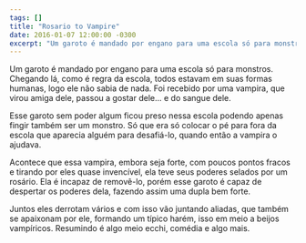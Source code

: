 ```yaml
---
tags: []
title: "Rosario to Vampire"
date: 2016-01-07 12:00:00 -0300
excerpt: "Um garoto é mandado por engano para uma escola só para monstros..."
---
```


Um garoto é mandado por engano para uma escola só para monstros. Chegando lá, como é regra da escola,
todos estavam em suas formas humanas, logo ele não sabia de nada. Foi recebido por uma vampira, que virou
amiga dele, passou a gostar dele... e do sangue dele.

Esse garoto sem poder algum ficou preso nessa escola podendo apenas fingir também ser um monstro. Só
que era só colocar o pé para fora da escola que aparecia alguém para desafiá-lo, quando então a vampira
o ajudava.

Acontece que essa vampira, embora seja forte, com poucos pontos fracos e tirando por eles quase invencível,
ela teve seus poderes selados por um rosário. Ela é incapaz de removê-lo, porém esse garoto é capaz de
despertar os poderes dela, fazendo assim uma dupla bem forte.

Juntos eles derrotam vários e com isso vão juntando aliadas, que também se apaixonam por ele, formando
um típico harém, isso em meio a beijos vampíricos. Resumindo é algo meio ecchi, comédia e algo mais.
